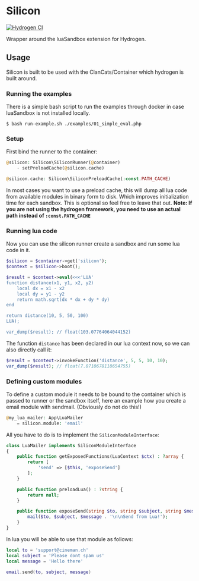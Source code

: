 # Silicon 

[![Hydrogen CI](https://github.com/cineman/silicon/actions/workflows/ci.yml/badge.svg?branch=master)](https://github.com/cineman/silicon/actions/workflows/ci.yml)

Wrapper around the luaSandbox extension for Hydrogen.

## Usage 

Silicon is built to be used with the ClanCats/Container which hydrogen is built around.

### Running the examples 

There is a simple bash script to run the examples through docker in case luaSandbox is not installed locally.

```
$ bash run-example.sh ./examples/01_simple_eval.php
```

### Setup

First bind the runner to the container:

```php
@silicon: Silicon\SiliconRunner(@container)
    - setPreloadCache(@silicon.cache)

@silicon.cache: Silicon\SiliconPreloadCache(:const.PATH_CACHE)
```

In most cases you want to use a preload cache, this will dump all lua code from available modules in binary form to disk. Which improves initialization time for each sandbox. This is optional so feel free to leave that out. **Note: If you are not using the hydrogen framework, you need to use an actual path instead of `:const.PATH_CACHE`**

### Running lua code 

Now you can use the silicon runner create a sandbox and run some lua code in it.

```php
$silicon = $container->get('silicon');
$context = $silicon->boot();

$result = $context->eval(<<<'LUA'
function distance(x1, y1, x2, y2)
    local dx = x1 - x2
    local dy = y1 - y2
    return math.sqrt(dx * dx + dy * dy)
end

return distance(10, 5, 50, 100)
LUA);

var_dump($result); // float(103.07764064044152)
```

The function `distance` has been declared in our lua context now, so we can also directly call it:

```php
$result = $context->invokeFunction('distance', 5, 5, 10, 10);
var_dump($result); // float(7.0710678118654755)
```

### Defining custom modules

To define a custom module it needs to be bound to the container which is passed to runner or the sandbox itself, here an example how you create a email module with sendmail. (Obviously do not do this!)

```php
@my_lua_mailer: App\LuaMailer
    = silicon.module: 'email'
```

All you have to do is to implement the `SiliconModuleInterface`: 

```php
class LuaMailer implements SiliconModuleInterface
{
    public function getExposedFunctions(LuaContext $ctx) : ?array {
        return [
            'send' => [$this, 'exposeSend']
        ];
    }

    public function preloadLua() : ?string {
        return null;
    }

    public function exposeSend(string $to, string $subject, string $message) {
        mail($to, $subject, $message . '\n\nSend from Lua!');
    }
}
```

In lua you will be able to use that module as follows:

```lua
local to = 'support@cineman.ch'
local subject = 'Please dont spam us'
local message = 'Hello there'

email.send(to, subject, message)
```